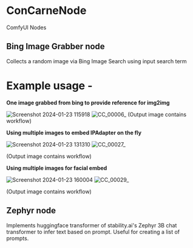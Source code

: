 # ConCarneNode
ComfyUI Nodes

## Bing Image Grabber node

Collects a random image via Bing Image Search using input search term
  
  
# Example usage -
  
  
**One image grabbed from bing to provide reference for img2img**

![Screenshot 2024-01-23 115918](https://github.com/concarne000/ConCarneNode/assets/49512595/f8657a76-d729-43a6-8d98-e428e2cae6eb)
![CC_00006_](https://github.com/concarne000/ConCarneNode/assets/49512595/ab13eed6-80ae-4573-95d2-24be4554533c)
(Output image contains workflow)
  
  
**Using multiple images to embed IPAdapter on the fly**

![Screenshot 2024-01-23 131310](https://github.com/concarne000/ConCarneNode/assets/49512595/a94137dc-8707-4a9a-8d5f-76c35629e7c7)
![CC_00027_](https://github.com/concarne000/ConCarneNode/assets/49512595/a67c25a3-d19d-4900-8758-17aace9e3a22)

(Output image contains workflow)
  
  
**Using multiple images for facial embed**

![Screenshot 2024-01-23 160004](https://github.com/concarne000/ConCarneNode/assets/49512595/19c6479a-ee08-4da0-baf0-22bd90060225)
![CC_00029_](https://github.com/concarne000/ConCarneNode/assets/49512595/692a28be-359f-474b-a066-3d072d70f65b)

(Output image contains workflow)





## Zephyr node

Implements huggingface transformer of stability.ai's Zephyr 3B chat transformer to infer text based on prompt. Useful for creating a list of prompts.
